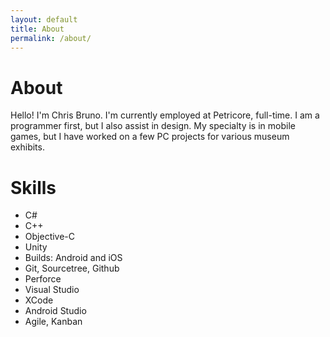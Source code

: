 ```yaml
---
layout: default
title: About
permalink: /about/
---
```


# About
Hello! I'm Chris Bruno. 
I'm currently employed at Petricore, full-time. I am a programmer first, but I also assist in design. My specialty is in mobile games, but I have worked on a few PC projects for various museum exhibits.

# Skills
* C#
* C++
* Objective-C
* Unity
* Builds: Android and iOS
* Git, Sourcetree, Github
* Perforce
* Visual Studio
* XCode
* Android Studio
* Agile, Kanban